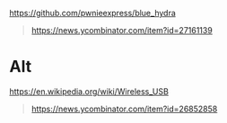 
https://github.com/pwnieexpress/blue_hydra
> https://news.ycombinator.com/item?id=27161139

# Alt
https://en.wikipedia.org/wiki/Wireless_USB
> https://news.ycombinator.com/item?id=26852858